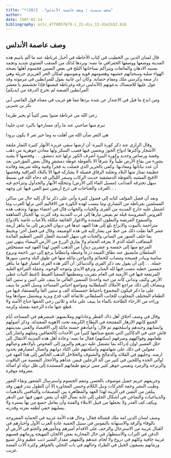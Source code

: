 ```yaml
---
title: "*صحف منسية : وصف عاصمة الأندلس*.  2(10)"
author: 
date: 1907-02-14
bibliography: oclc_4770057679-i_22-div_13.d1e3182.bib
---
```




##  وصف عاصمة الأندلس 


 قال  لسان الدين بن الخطيب  في  كتاب الأحاطة في أخبار غرناطة  عند ما ألم باسم هذه المدينة ووضعها ووصفها الجغرافي ما نصه: وبردها لذلك من المنقب الشتوي شديد وتجمد بسببه الادهان والمائعات ويتراكم بساحاتها الثلج في بعض السنين فجسوم أهلها بصحة الهواء صلبة وسحناتهم خشنهة وهضومهم قوية ونفوسهم لمكان الحر الغريزي جريئة وهي دار منعة وكرسي ملك ومقام حصانة. وكان ابن غانية يقول للمرابطين في مرموته وقد عول عليها للامتساك بدعوتهم (الأندلس درقة وغرناطة قبضتها فإذا تجشمتم يا معشر المرابطين القبضة لم تخرج الدرقة من ايديكم) 

 ومن ابدع ما قيل في الاعتذار عن شدة بردها مما هو غريب في معناه قول القاضي أبي بكر بن شبرين 

 رعى الله من غرناطة متبوا   يسر كئيباً او يجير طريدا  

 تبرم منها صاحبي عند ما رأى   مسارحها بالبرد عدن جليدا  

 هي الثغر صأن الله من أهلت به   وما خير ثغر لا يكون برودا  

 وقال الرازي عند ذكر كورة البيرة: أن ارضها سقي غزيرة الأنهار كثيرة الثمار ملتفة الأشجار وأكثرها ادواح الجوز ويحسن فيها قصب السكر ولها معادن جوهرية من ذهب وفضة ورصاص وحديد وكورة البيرة أشرف الكور نزلها جند دمشق. . . وفحصها لا يشبه بشيء من بقاع الأرض طيباً ولا شرفاً الا بالغوطة غوطة دمشقز وقال بعض المؤرخين بعد أن عدد نباتاتها ومعادنها: وكفى بالحرير الذي فضلت به فجراً وقنية وغلة شريفة وفائدة عظيمة تمتاز منها البلاد وتجلبة الرفاق فضيلة لا يشاركه فيها الا بالبلاد العراقية وفحصها الافيح المشبه بالغوطة الدمشقية حديث الركاب وسمر الليالي قد دحاه الله في بسيط سهل تخترقه المذانب (مسيل الماء إلى الأرض) وتتخلله الأنهار والجدأول وتتزاحم فيه الغرف والجناحات في ذرع  أربعين  تنبو العين فيها عن وجهه. . . 

 وبعد أن فصل المؤلف كتابه إلى فصول كثيرة وأتى على ذكر ما آل إليه حال من ساكن المسلمين بغرناطة من النصاري وما ينسب لهذه الكورة من الاقاليم التي نزلها العرب وما   اشتمل عليه خارج المدينة من القرى والجنات والجهات قال في احضاء بيوتها: وتذهب هذه الغروس المغروسة قبلة ثم يفيض تيارها إلى غرب المدينة وقد كثرت بها الجبال الشاهقة والسفوح العريضة والبطون الممتدة والاغوار الخائفة مكللة بالأعناب غاصة بالادواح متزاحمة بالبيوت والابراج بلغ إلى هذا العهد عدها في ديوان الحرص إلى ما يناهز  أربعة  عشر  الفا نقلت ذلك من خط من يشار إليه في هذه الوضيعة. وقال في فصل آخر: ويحيط بما خلف السور من المباني والجنات في سهل المدينة العقار الثمن العظيم الفائدة المتعاقب الغلة الذي لا يعزفه الحمام ولا يفارق الزرع من الأرض البيضاء ينتهي ثمن المرجع منها إلى  خمسة  و  عشرين  ديناراً من الذهب العين لهذا العهد فيه مستخلص السلطان مايضيق عنه نطاق القيمة ذرعاً وغبطة وانتطاماً يرجع إلى دور ناجمة وبروج سامية وبيادر فسيحة ومصاب للحمائم والدواجن ماثلة منها في طوق البلد وحمى سورها جملة. . . إلى أن يقول بعد ذكر القرى والدساكر: أن أكثر هذه القرى امصار فيها ما يناهز  خمسين  خطبة تنصب فيها لله المنابر وترفع الايدي وتتوجه الوجوه. وجملة المراجع العلية المرتفعة فيها في الأزمنة في العام بتقريب ومعظمها السقيا الغبيط (اغبط النبات غطى الأرض وكثف وتدانى كانه من حبة واحدة) السمين الغالي ما ينيف على  اثنين  و  ستين  الفا وينضاف إلى ذلك مراجع الأملاك السلطانية ومواضع احباس المساجد وسبل الخير ما ينيف على ما ذكر فيكون المجموع باحتياط  خمسمائة  الف  و  ستين  الفا والمستفاد فيها من الطعام المختلف المجلوب للجانب السلطاني  ثلاثمائة  الف  قدح ويزيد ويشتمل سوادها وما وراءه من الارحاء الطاحنة بالماء ما ينيف على  مائة  و  ثلاثين  رحى الحقها جناح الأمنة ولا قطع عنها مادة الرحمة بفضله وكرمه. 

 وقال في وصف أخلاق أهل ذاك القطر وعاداتهم وملابسهم: فتبصرهم في المساجد أيام الجمع كانهم الازهار المفتتحة في البطاح الكريمة تحت الاهوية المعتدلة. وذكر أصولهم وانسابهم وجندهم واسلحتهم ثم قال: وأعيادهم حسنة مائلة إلى الاقتصاد والغنى بمدينتهم فاش حتى في الدكاكين التي تجمع صنائعها كثيراً من الأحداث كالخفافين ومثلهم واشار إلى طعامهم وفواكههم وصرفهم (سكتهم) فقال ما نصه: وعادة أهل هذه المدينة الانتقال إلى حلل العصير اوإن إدراكه بما تشتمل عليه دورهم والبروز إلى الفحوص بأولادهم وعيالهم   معولين في ذلك على شهامتهم واسلحتهم على اكتاد دوابهم واتصال امصارهم بحدود ارضه. وحليهم في القلائد والدمالج والشنوف والخلاخل الذهب الخالص إلى هذا العهد في اوالي الجدة واللجين في كثير من آلة الرجلين فيمن عدأهم والأحجار النفسية من الياقوت والزبرجد والزمرد ونفيس جوهر كثير ممن ترتفع طبقاتهم المستندة إلى ظل دولة او اصالة معروفة موقرة. 

 وحريمهم حريم جميل موصوف بالحسن وتنعم الجسوم واسترسال الشعور ونقاء الثغور وطيب النشر وخفة الحركات ونبل الكلام وحسن المجاورة إلا أن الطول يندر فيهن وقد يبلغن من التفنن في الزينة لهذا العهد والمظاهرة بين المصبغات والتنافس بالذهبيات والذيباجيات والتماجن في أشكال الحلي إلى غاية نسأل الله أن يغض عنهن فيها عين الدهر ويكف كف الغدر ولا يجعلها من قبيل الابتلاء والفتنة وأن يعامل جميع من بها بستره ولا يسلبهم خفي لطفه بعزته وقدرته. 

 وصف  لسان الدين  امة ملك قشتالة فقال: وحال هذه الأمة غريبة في الحماية الممزوجة بالوفاء والرقة والاستهانة بالنفوس في سبيل الحمية عادة العرب الأول وأخبارهم في القتال غريبة من الاسترجال والزحف على الاقدام أميرهم ومأمورهم والجثو في الأرض أو الدفن في التراب والاستظهار في حال المحاربة بعض الالحان المهيجة ورماتهم قسيهم عربية جافية وكلهم في دروع ولا لجام عندهم والتقهقر مقدار الشبر ذنب عظيم وعار شنيع ورماتهم يسبقون الخيل في الطراد وحالهم في باب التحلي بالجواهر وكثرة آلات الفضة غريب. 
